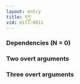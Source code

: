 ```yaml
---
layout: entry
title: དཀུ་
vid: Hill:0011
---
```

### Dependencies (N = 0)


### Two overt arguments


### Three overt arguments

